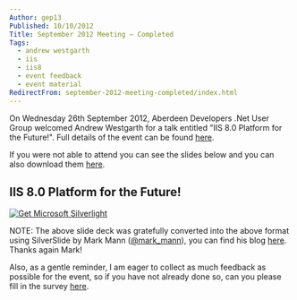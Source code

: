 ```yaml
---
Author: gep13
Published: 10/10/2012
Title: September 2012 Meeting – Completed
Tags:
  - andrew westgarth
  - iis
  - iis8
  - event feedback
  - event material
RedirectFrom: september-2012-meeting-completed/index.html
---
```


On Wednesday 26th September 2012, Aberdeen Developers .Net User Group welcomed Andrew Westgarth for a talk entitled "IIS 8.0 Platform for the Future!". Full details of the event can be found [here](https://aberdeendevelopers.co.uk/post/2012/09/12/ADNUGUK%E2%80%93September-2012-Meeting.aspx).

If you were not able to attend you can see the slides below and you can also download them [here](https://www.aberdeendevelopers.co.uk/Uploads/Meetings/IIS%208%20–%20Platform%20for%20the%20Future_updated.pptx).

## IIS 8.0 Platform for the Future!

[ ![Get Microsoft Silverlight](https://go.microsoft.com/fwlink/?LinkId=161376) ](https://go.microsoft.com/fwlink/?LinkID=149156&v=4.0.50401.0)

NOTE: The above slide deck was gratefully converted into the above format using SilverSlide by Mark Mann ([@mark_mann](https://twitter.com/#!/@mark_mann)), you can find his blog [here](https://blog.mark-mann.co.uk/). Thanks again Mark!

Also, as a gentle reminder, I am eager to collect as much feedback as possible for the event, so if you have not already done so, can you please fill in the survey [here](https://www.surveymonkey.com/s/WZ7XC9M).
